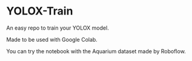 # YOLOX-Train
An easy repo to train your YOLOX model.

Made to be used with Google Colab.

You can try the notebook with the Aquarium dataset made by Roboflow.
